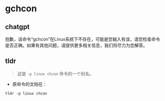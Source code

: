 # gchcon 
## chatgpt 
抱歉，该命令“gchcon”在Linux系统下不存在，可能是您输入有误，请您检查命令是否正确。如果有其他问题，请提供更多相关信息，我们将尽力为您解答。 

## tldr 
 
> 这是 `-p linux chcon` 命令的一个别名。

- 原命令的文档在：

`tldr -p linux chcon`
